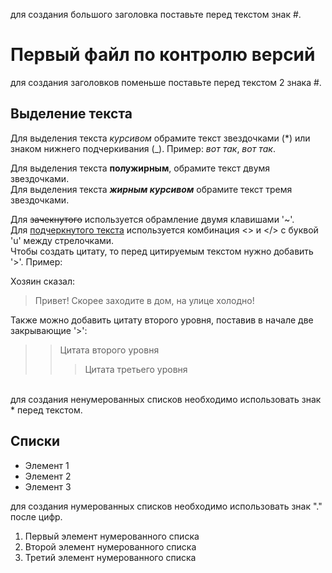 для создания большого заголовка поставьте перед текстом знак #.
# Первый файл по контролю версий
для создания заголовков поменьше поставьте перед текстом 2 знака #.
## Выделение текста

Для выделения текста *курсивом* обрамите текст звездочками (*) или знаком нижнего подчеркивания (_). Пример:
*вот так*,
_вот так_.

Для выделения текста **полужирным**, обрамите текст двумя звездочками.\
Для выделения текста ***жирным курсивом*** обрамите текст тремя звездочками.

Для ~~зачекнутого~~ используется обрамление двумя клавишами '~'.\
Для <u>подчеркнутого текста</u> используется комбинация <> и </> с буквой 'u' между стрелочками.  
Чтобы создать цитату, то перед цитируемым текстом нужно добавить '>'. Пример:

Хозяин сказал:
> Привет! Скорее заходите в дом, на улице холодно!

Также можно добавить цитату второго уровня, поставив в начале две закрывающие '>':
>> Цитата второго уровня
>>> Цитата третьего уровня

\
для создания ненумерованных списков необходимо использовать знак * перед текстом.
 ## Списки
* Элемент 1
* Элемент 2
* Элемент 3

для создания нумерованных списков необходимо использовать знак "." после цифр.


1. Первый элемент нумерованного списка
2. Второй элемент нумерованного списка
3. Третий элемент нумерованного списка


